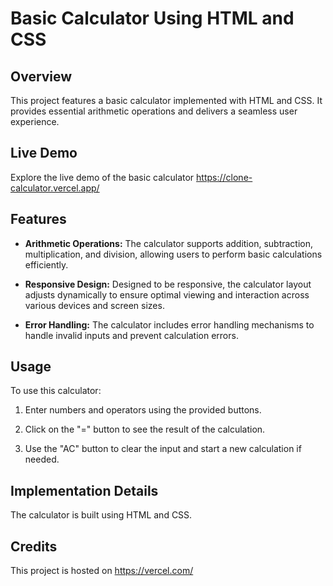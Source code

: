 # Basic Calculator Using HTML and CSS

## Overview

This project features a basic calculator implemented with HTML and CSS. It provides essential arithmetic operations and delivers a seamless user experience.

## Live Demo

Explore the live demo of the basic calculator https://clone-calculator.vercel.app/

## Features

- **Arithmetic Operations:** The calculator supports addition, subtraction, multiplication, and division, allowing users to perform basic calculations efficiently.
  
- **Responsive Design:** Designed to be responsive, the calculator layout adjusts dynamically to ensure optimal viewing and interaction across various devices and screen sizes.
  
- **Error Handling:** The calculator includes error handling mechanisms to handle invalid inputs and prevent calculation errors.

## Usage

To use this calculator:

1. Enter numbers and operators using the provided buttons.
  
2. Click on the "=" button to see the result of the calculation.
  
3. Use the "AC" button to clear the input and start a new calculation if needed.

## Implementation Details

The calculator is built using HTML and CSS.

## Credits

This project is hosted on https://vercel.com/
